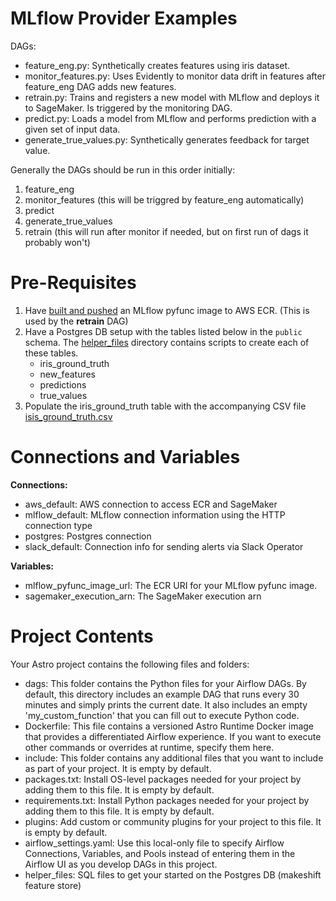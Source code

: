 MLflow Provider Examples
========

DAGs:
- feature_eng.py: Synthetically creates features using iris dataset.
- monitor_features.py: Uses Evidently to monitor data drift in features after feature_eng DAG adds new features.
- retrain.py: Trains and registers a new model with MLflow and deploys it to SageMaker. Is triggered by the monitoring DAG.
- predict.py: Loads a model from MLflow and performs prediction with a given set of input data.
- generate_true_values.py: Synthetically generates feedback for target value.

Generally the DAGs should be run in this order initially:
1. feature_eng 
2. monitor_features (this will be triggred by feature_eng automatically)
3. predict
4. generate_true_values
5. retrain (this will run after monitor if needed, but on first run of dags it probably won't)

Pre-Requisites
==============

1. Have [built and pushed](https://mlflow.org/docs/latest/cli.html?highlight=sagemaker%20build%20push#mlflow-sagemaker-build-and-push-container) an MLflow pyfunc image to AWS ECR. (This is used by the **retrain** DAG)
2. Have a Postgres DB setup with the tables listed below in the `public` schema. The [helper_files](helper_files) directory contains scripts to create each of these tables. 
    - iris_ground_truth
    - new_features
    - predictions
    - true_values
3. Populate the iris_ground_truth table with the accompanying CSV file [isis_ground_truth.csv](helper_files/iris_ground_truth.csv)


Connections and Variables
=========================

**Connections:**
- aws_default: AWS connection to access ECR and SageMaker
- mlflow_default: MLflow connection information using the HTTP connection type
- postgres: Postgres connection
- slack_default: Connection info for sending alerts via Slack Operator

**Variables:**
- mlflow_pyfunc_image_url: The ECR URI for your MLflow pyfunc image.
- sagemaker_execution_arn: The SageMaker execution arn

Project Contents
================

Your Astro project contains the following files and folders:

- dags: This folder contains the Python files for your Airflow DAGs. By default, this directory includes an example DAG that runs every 30 minutes and simply prints the current date. It also includes an empty 'my_custom_function' that you can fill out to execute Python code.
- Dockerfile: This file contains a versioned Astro Runtime Docker image that provides a differentiated Airflow experience. If you want to execute other commands or overrides at runtime, specify them here.
- include: This folder contains any additional files that you want to include as part of your project. It is empty by default.
- packages.txt: Install OS-level packages needed for your project by adding them to this file. It is empty by default.
- requirements.txt: Install Python packages needed for your project by adding them to this file. It is empty by default.
- plugins: Add custom or community plugins for your project to this file. It is empty by default.
- airflow_settings.yaml: Use this local-only file to specify Airflow Connections, Variables, and Pools instead of entering them in the Airflow UI as you develop DAGs in this project.
- helper_files: SQL files to get your started on the Postgres DB (makeshift feature store)
